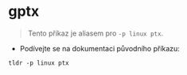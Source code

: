 # gptx

> Tento příkaz je aliasem pro `-p linux ptx`.

- Podívejte se na dokumentaci původního příkazu:

`tldr -p linux ptx`
